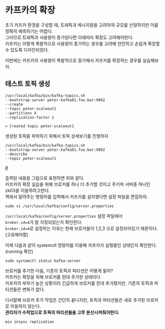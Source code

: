 # 카프카의 확장  

초기 카프카 환경을 구성할 때, 트래픽과 메시지량을 고려하여 규모를 산정하지만 이를 정확히 예측하기는 어렵다.   
그러므로 트래픽과 사용량이 증가된다면 이에따라 확장도 고려해야한다.   
카프카는 이렇게 폭발적으로 사용량이 증가하는 경우를 고려해 안전하고 손쉽게 확장할 수 있도록 디자인되었다.   

이번에는 카프카의 사용량이 폭발적으로 증가해서 카프카를 확장하는 경우를 실습해보자.   

## 테스트 토픽 생성 
```shell
/usr/local/kafka/bin/kafka-topics.sh    
--bootstrap-server peter-kafka01.foo.bar:9092 
--create 
--topic peter-scaleout1
--partitions 4 
--replication-factor 1

> Created topic peter-scaleout1
```
생성된 토픽을 파악하기 위해서 토픽 상세보기를 진행하자 

```shell
/usr/local/kafka/bin/kafka-topics.sh     
--bootstrap-server peter-kafka01.foo.bar:9092
--describe
--topic peter-scaleout1
``` 

[#](#)  

출력된 내용을 그림으로 표현하면 위와 같다.   
카프카의 확장 실습을 위해 브로커를 하나 더 추가할 것이고 주키퍼 서버중 하나인 zk03을 이용하려고한다.     
책에서 알려주는 명령어를 입력해서 카프카를 설치했다면 설정 파일을 편집하자.  

```shell
sudo vi /usr/local/kafka/config/server.properties 
```
`/usr/local/kafka/config/server.properties` 설정 파일에서   
`broker.id=4`가 잘 지정되었는지 확인한다.     
`broker.id=4`로 설정하는 이유는 현재 브로커들이 1,2,3 으로 설정되어있기 때문이다.(고유해야함)   

이제 다음과 같이 systemctl 명령어를 이용해 카프카가 실행중인 상태인지 확인한다.(running 확인)     
```shell 
sudo systemctl status kafka-server 
``` 
 
브로커를 추가한 다음, 기존의 토픽과 파티션은 어떻게 될까?       
카프카는 확장을 위해 브로커를 한대 추가한 상태이다.     
카프카의 부하가 높은 상황이라 긴급하게 브로커를 한대 추가했지만, 기존의 토픽과 파티션들은 변화가 없다.   

다시말해 브로커 추가 작업은 간단히 끝나지만, 토픽과 파티션들은 새로 추가된 브로커로 이동하지 않는다.   
**관리자가 수작업으로 토픽의 파티션들을 고루 분산시켜줘야한다.**   

```
min insync replication
```


